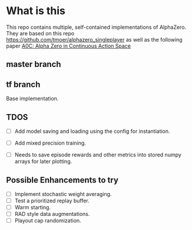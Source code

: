 # What is this
This repo contains multiple, self-contained implementations of AlphaZero. 
They are based on this repo https://github.com/tmoer/alphazero_singleplayer
as well as the following paper [A0C: Alpha Zero in Continuous Action Space](https://arxiv.org/pdf/1805.09613.pdf)

## master branch

## tf branch
Base implementation.  

## TDOS
- [ ] Add  model saving and loading using the config for instantiation.  
- [ ] Add mixed precision training.  
- [ ] Needs to save episode rewards and other metrics into stored numpy arrays for later plotting.


## Possible Enhancements to try
- [ ] Implement stochastic weight averaging.
- [ ] Test a prioritized replay buffer.
- [ ] Warm starting.
- [ ] RAD style data augmentations.
- [ ] Playout cap randomization.
